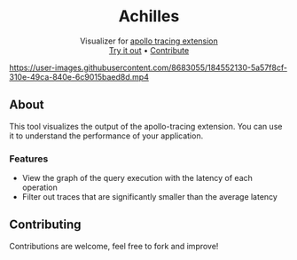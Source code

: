 <h1 align="center">
  Achilles
</h1>

<p align="center">
Visualizer for <a target="_blank" href="https://github.com/apollographql/apollo-tracing">apollo tracing extension</a><br>
  <a href="https://www.achilles.run/">Try it out</a> •
  <a href="#contributing">Contribute</a>
</p>


https://user-images.githubusercontent.com/8683055/184552130-5a57f8cf-310e-49ca-840e-6c9015baed8d.mp4


## About
This tool visualizes the output of the apollo-tracing extension. You can use it to understand the performance of your application.

### Features
- View the graph of the query execution with the latency of each operation
- Filter out traces that are significantly smaller than the average latency

## Contributing

Contributions are welcome, feel free to fork and improve!
